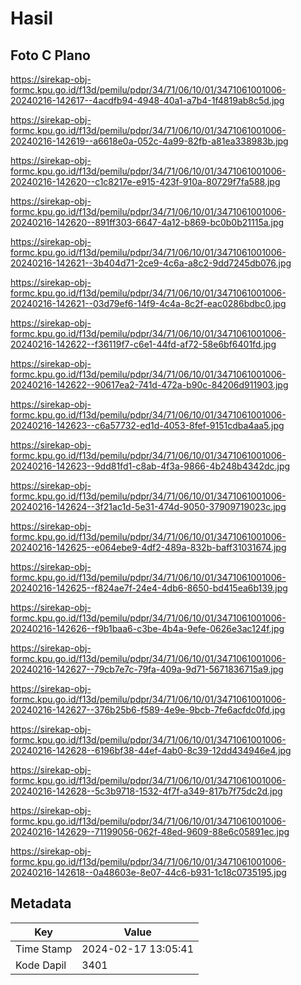 # Hasil

## Foto C Plano

https://sirekap-obj-formc.kpu.go.id/f13d/pemilu/pdpr/34/71/06/10/01/3471061001006-20240216-142617--4acdfb94-4948-40a1-a7b4-1f4819ab8c5d.jpg

https://sirekap-obj-formc.kpu.go.id/f13d/pemilu/pdpr/34/71/06/10/01/3471061001006-20240216-142619--a6618e0a-052c-4a99-82fb-a81ea338983b.jpg

https://sirekap-obj-formc.kpu.go.id/f13d/pemilu/pdpr/34/71/06/10/01/3471061001006-20240216-142620--c1c8217e-e915-423f-910a-80729f7fa588.jpg

https://sirekap-obj-formc.kpu.go.id/f13d/pemilu/pdpr/34/71/06/10/01/3471061001006-20240216-142620--891ff303-6647-4a12-b869-bc0b0b21115a.jpg

https://sirekap-obj-formc.kpu.go.id/f13d/pemilu/pdpr/34/71/06/10/01/3471061001006-20240216-142621--3b404d71-2ce9-4c6a-a8c2-9dd7245db076.jpg

https://sirekap-obj-formc.kpu.go.id/f13d/pemilu/pdpr/34/71/06/10/01/3471061001006-20240216-142621--03d79ef6-14f9-4c4a-8c2f-eac0286bdbc0.jpg

https://sirekap-obj-formc.kpu.go.id/f13d/pemilu/pdpr/34/71/06/10/01/3471061001006-20240216-142622--f36119f7-c6e1-44fd-af72-58e6bf6401fd.jpg

https://sirekap-obj-formc.kpu.go.id/f13d/pemilu/pdpr/34/71/06/10/01/3471061001006-20240216-142622--90617ea2-741d-472a-b90c-84206d911903.jpg

https://sirekap-obj-formc.kpu.go.id/f13d/pemilu/pdpr/34/71/06/10/01/3471061001006-20240216-142623--c6a57732-ed1d-4053-8fef-9151cdba4aa5.jpg

https://sirekap-obj-formc.kpu.go.id/f13d/pemilu/pdpr/34/71/06/10/01/3471061001006-20240216-142623--9dd81fd1-c8ab-4f3a-9866-4b248b4342dc.jpg

https://sirekap-obj-formc.kpu.go.id/f13d/pemilu/pdpr/34/71/06/10/01/3471061001006-20240216-142624--3f21ac1d-5e31-474d-9050-37909719023c.jpg

https://sirekap-obj-formc.kpu.go.id/f13d/pemilu/pdpr/34/71/06/10/01/3471061001006-20240216-142625--e064ebe9-4df2-489a-832b-baff31031674.jpg

https://sirekap-obj-formc.kpu.go.id/f13d/pemilu/pdpr/34/71/06/10/01/3471061001006-20240216-142625--f824ae7f-24e4-4db6-8650-bd415ea6b139.jpg

https://sirekap-obj-formc.kpu.go.id/f13d/pemilu/pdpr/34/71/06/10/01/3471061001006-20240216-142626--f9b1baa6-c3be-4b4a-9efe-0626e3ac124f.jpg

https://sirekap-obj-formc.kpu.go.id/f13d/pemilu/pdpr/34/71/06/10/01/3471061001006-20240216-142627--79cb7e7c-79fa-409a-9d71-5671836715a9.jpg

https://sirekap-obj-formc.kpu.go.id/f13d/pemilu/pdpr/34/71/06/10/01/3471061001006-20240216-142627--376b25b6-f589-4e9e-9bcb-7fe6acfdc0fd.jpg

https://sirekap-obj-formc.kpu.go.id/f13d/pemilu/pdpr/34/71/06/10/01/3471061001006-20240216-142628--6196bf38-44ef-4ab0-8c39-12dd434946e4.jpg

https://sirekap-obj-formc.kpu.go.id/f13d/pemilu/pdpr/34/71/06/10/01/3471061001006-20240216-142628--5c3b9718-1532-4f7f-a349-817b7f75dc2d.jpg

https://sirekap-obj-formc.kpu.go.id/f13d/pemilu/pdpr/34/71/06/10/01/3471061001006-20240216-142629--71199056-062f-48ed-9609-88e6c05891ec.jpg

https://sirekap-obj-formc.kpu.go.id/f13d/pemilu/pdpr/34/71/06/10/01/3471061001006-20240216-142618--0a48603e-8e07-44c6-b931-1c18c0735195.jpg


## Metadata

| Key        | Value               |
| ---------- | ------------------- |
| Time Stamp | 2024-02-17 13:05:41 |
| Kode Dapil | 3401                |



